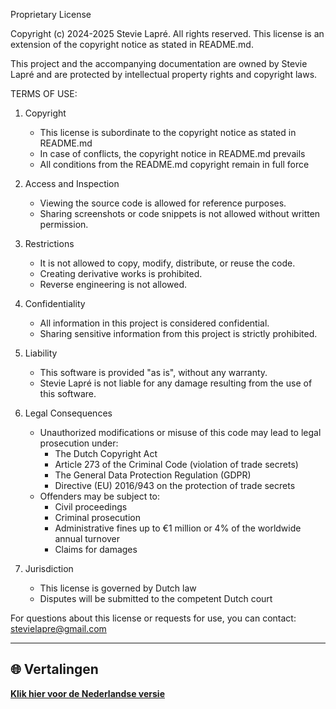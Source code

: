 Proprietary License

Copyright (c) 2024-2025 Stevie Lapré. All rights reserved.
This license is an extension of the copyright notice as stated in README.md.

This project and the accompanying documentation are owned by Stevie Lapré and are protected by intellectual property rights and copyright laws.

TERMS OF USE:

1. Copyright
   - This license is subordinate to the copyright notice as stated in README.md
   - In case of conflicts, the copyright notice in README.md prevails
   - All conditions from the README.md copyright remain in full force

2. Access and Inspection
   - Viewing the source code is allowed for reference purposes.
   - Sharing screenshots or code snippets is not allowed without written permission.

3. Restrictions
   - It is not allowed to copy, modify, distribute, or reuse the code.
   - Creating derivative works is prohibited.
   - Reverse engineering is not allowed.

4. Confidentiality
   - All information in this project is considered confidential.
   - Sharing sensitive information from this project is strictly prohibited.

5. Liability
   - This software is provided "as is", without any warranty.
   - Stevie Lapré is not liable for any damage resulting from the use of this software.

6. Legal Consequences
   - Unauthorized modifications or misuse of this code may lead to legal prosecution under:
     * The Dutch Copyright Act
     * Article 273 of the Criminal Code (violation of trade secrets)
     * The General Data Protection Regulation (GDPR)
     * Directive (EU) 2016/943 on the protection of trade secrets
   - Offenders may be subject to:
     * Civil proceedings
     * Criminal prosecution
     * Administrative fines up to €1 million or 4% of the worldwide annual turnover
     * Claims for damages

7. Jurisdiction
   - This license is governed by Dutch law
   - Disputes will be submitted to the competent Dutch court

For questions about this license or requests for use, you can contact: stevielapre@gmail.com

---

## 🌐 Vertalingen

**[Klik hier voor de Nederlandse versie](https://github.com/StevieLearningRepositories/Curriculum_Vitae/blob/test/LICENSE.md)**